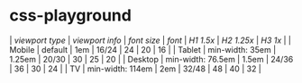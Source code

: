 css-playground
==============

| *viewport type* | *viewport info* | *font size* | *font* | *H1 1.5x* | *H2 1.25x* | *H3 1x* |
| Mobile | default | 1em | 16/24 | 24 | 20 | 16 |
| Tablet | min-width: 35em | 1.25em | 20/30 | 30 | 25 | 20 |
| Desktop | min-width: 76.5em | 1.5em | 24/36 | 36 | 30 | 24 |
| TV | min-width: 114em | 2em | 32/48 | 48 | 40 | 32 |